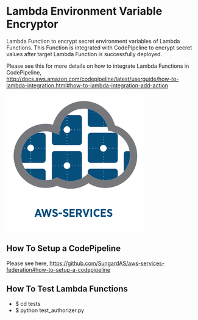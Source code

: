 # Lambda Environment Variable Encryptor

Lambda Function to encrypt secret environment variables of Lambda Functions.
This Function is integrated with CodePipeline to encrypt secret values after target Lambda Function is successfully deployed.

Please see this for more details on how to integrate Lambda Functions in CodePipeline,
http://docs.aws.amazon.com/codepipeline/latest/userguide/how-to-lambda-integration.html#how-to-lambda-integration-add-action

![aws-services][aws-services-image]

## How To Setup a CodePipeline

Please see here, https://github.com/SungardAS/aws-services-federation#how-to-setup-a-codepipeline

## How To Test Lambda Functions

- $ cd tests
- $ python test_authorizer.py

[aws-services-image]: ./docs/images/logo.png?raw=true
